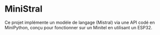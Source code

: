 # MiniStral
 Ce projet implémente un modèle de langage (Mistral) via une API codé en MiniPython, conçu pour fonctionner sur un Minitel en utilisant un ESP32.
